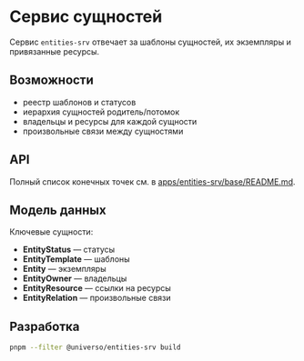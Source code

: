 # Сервис сущностей

Сервис `entities-srv` отвечает за шаблоны сущностей, их экземпляры и привязанные ресурсы.

## Возможности
- реестр шаблонов и статусов
- иерархия сущностей родитель/потомок
- владельцы и ресурсы для каждой сущности
- произвольные связи между сущностями

## API
Полный список конечных точек см. в [apps/entities-srv/base/README.md](../../../../apps/entities-srv/base/README.md).

## Модель данных
Ключевые сущности:
- **EntityStatus** — статусы
- **EntityTemplate** — шаблоны
- **Entity** — экземпляры
- **EntityOwner** — владельцы
- **EntityResource** — ссылки на ресурсы
- **EntityRelation** — произвольные связи

## Разработка
```bash
pnpm --filter @universo/entities-srv build
```
